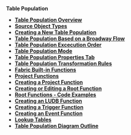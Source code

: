 <strong>Table Population<strong>
<ul>

<li><a href="/articles/07_table_population/01_table_population_overview.md">Table Population Overview</a></li>
<studio><li><a href="/articles/07_table_population/02_source_object_types.md">Source Object Types</a></li></studio>
<li><a href="/articles/07_table_population/03_creating_a_new_table_population.md">Creating a New Table Population</a></li>
<li><a href="/articles/07_table_population/14_table_population_based_Broadway.md">Table Population Based on a Broadway Flow</a></li>
<li><a href="/articles/07_table_population/13_LU_table_population_execution_order.md">Table Population Excecution Order</a></li>
<li><a href="/articles/07_table_population/05_table_population_mode.md">Table Population Mode</a></li>
<studio><li><a href="/articles/07_table_population/04_table_population_properties_tab.md">Table Population Properties Tab</a></li></studio>
<studio><li><a href="/articles/07_table_population/06_table_population_transformation_rules.md">Table Population Transformation Rules</a></li></studio>
<li><a href="/articles/07_table_population/07_fabric_built_in_functions.md">Fabric Built-in Functions</a></li>
<li><a href="/articles/07_table_population/08_project_functions.md">Project Functions</a></li>
<li><a href="/articles/07_table_population/10_creating_a_project_function.md">Creating a Project Function</a></li>
<li><a href="/articles/07_table_population/11_1_creating_or_editing_a_root_function.md">Creating or Editing a Root Function</a></li>
<li><a href="/articles/07_table_population/11_2_root_functions_code_examples.md">Root Functions - Code Examples</a></li>
<li><a href="/articles/07_table_population/11_3_creating_an_LUDB_function.md">Creating an LUDB Function</a></li>
<li><a href="/articles/07_table_population/11_4_creating_a_trigger_function.md">Creating a Trigger Function</a></li>
<li><a href="/articles/07_table_population/11_5_creating_an_event_function.md">Creating an Event Function</a></li>
<studio><li><a href="/articles/07_table_population/11_lookup_tables.md">Lookup Tables</a></li></studio>
<studio><li><a href="/articles/07_table_population/12_table_population_diagram_outline.md">Table Population Diagram Outline</a></li></studio>

</ul>

